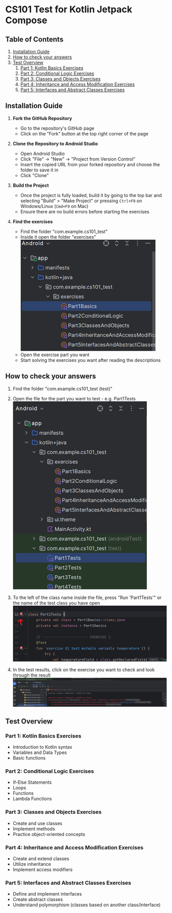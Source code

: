 # CS101 Test for Kotlin Jetpack Compose

## Table of Contents
1. [Installation Guide](#installation-guide)
2. [How to check your answers](#how-to-check-your-answers)
3. [Test Overview](#test-overview)
   1. [Part 1: Kotlin Basics Exercises](#part-1-kotlin-basics-exercises)
   2. [Part 2: Conditional Logic Exercises](#part-2-conditional-logic-exercises)
   3. [Part 3: Classes and Objects Exercises](#part-3-classes-and-objects-exercises)
   4. [Part 4: Inheritance and Access Modification Exercises](#part-4-inheritance-and-access-modification-exercises)
   5. [Part 5: Interfaces and Abstract Classes Exercises](#part-5-interfaces-and-abstract-classes-exercises)

## Installation Guide

1. **Fork the GitHub Repository**
   - Go to the repository's GitHub page
   - Click on the "Fork" button at the top right corner of the page

2. **Clone the Repository to Android Studio**
   - Open Android Studio
   - Click "File" -> "New" -> "Project from Version Control"
   - Insert the copied URL from your forked repository and choose the folder to save it in
   - Click "Clone"

4. **Build the Project**
   - Once the project is fully loaded, build it by going to the top bar and selecting "Build" > "Make Project" or pressing `Ctrl+F9` on Windows/Linux (`Cmd+F9` on Mac)
   - Ensure there are no build errors before starting the exercises

5. **Find the exercises**
   - Find the folder "com.example.cs101_test"
   - Inside it open the folder "exercises"
     ![Screenshot showing how to find exercises](images/find-exercises.png)
   - Open the exercise part you want
   - Start solving the exercises you want after reading the descriptions

## How to check your answers
1. Find the folder "com.example.cs101_test (test)"
2. Open the file for the part you want to test - e.g. Part1Tests
   ![Screenshot showing how to find tests](images/find-tests.png)

4. To the left of the class name inside the file, press "Run 'Part1Tests'" or the name of the test class you have open
   ![Screenshot showing how to run tests](images/run-tests.png)

6. In the test results, click on the exercise you want to check and look through the result
   ![Screenshot showing example of test result](images/test-result-example.png)

## Test Overview

### Part 1: Kotlin Basics Exercises
- Introduction to Kotlin syntax
- Variables and Data Types
- Basic functions

### Part 2: Conditional Logic Exercises
- If-Else Statements
- Loops
- Functions
- Lambda Functions

### Part 3: Classes and Objects Exercises
- Create and use classes
- Implement methods
- Practice object-oriented concepts

### Part 4: Inheritance and Access Modification Exercises
- Create and extend classes
- Utilize inheritance
- Implement access modifiers

### Part 5: Interfaces and Abstract Classes Exercises
- Define and implement interfaces
- Create abstract classes
- Understand polymorphism (classes based on another class/interface)

